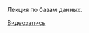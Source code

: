 Лекция по базам данных.

[Видеозапись](https://mailru.zoom.us/rec/share/pB9Etir0FAN1sY9d1VRshbTABprUU7ahkS4ZF67JHIPWxoLnCFEXfUjxbdBkRsk2.Yv5WibU3yRA288lD)